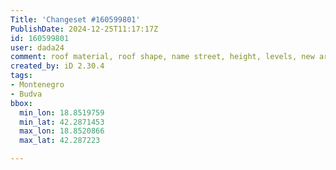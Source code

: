 ```yaml
---
Title: 'Changeset #160599801'
PublishDate: 2024-12-25T11:17:17Z
id: 160599801
user: dada24
comment: roof material, roof shape, name street, height, levels, new area
created_by: iD 2.30.4
tags:
- Montenegro
- Budva
bbox:
  min_lon: 18.8519759
  min_lat: 42.2871453
  max_lon: 18.8520866
  max_lat: 42.287223

---
```

